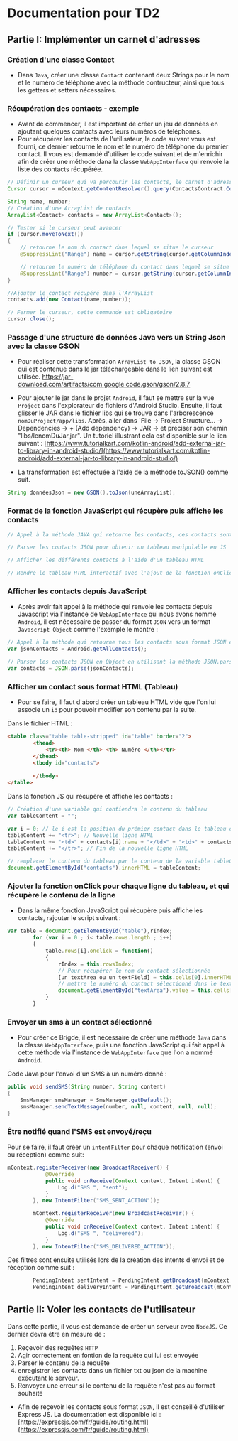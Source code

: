 # Documentation pour TD2

## Partie I: Implémenter un carnet d'adresses
### Création d'une classe Contact
- Dans `Java`, créer une classe `Contact` contenant deux Strings pour le nom et le numéro de téléphone avec la méthode contructeur, ainsi que tous les getters et setters nécessaires.

### Récupération des contacts - exemple

- Avant de commencer, il est important de créer un jeu de données en ajoutant quelques contacts avec leurs numéros de téléphones.
- Pour récupérer les contacts de l'utilisateur, le code suivant vous est fourni, ce dernier retourne le nom et le numéro de téléphone du premier contact. Il vous est demandé d'utiliser le code suivant et de m'enrichir afin de créer une méthode dana la classe `WebAppInterface` qui renvoie la liste des contacts récupérée.

```Java
// Définir un curseur qui va parcourir les contacts, le carnet d'adresses d'android se présente comme un tableau ayant multiples colonnes
Cursor cursor = mContext.getContentResolver().query(ContactsContract.CommonDataKinds.Phone.CONTENT_URI, null,null,null, null);

String name, number; 
// Création d'une ArrayList de contacts
ArrayList<Contact> contacts = new ArrayList<Contact>();

// Tester si le curseur peut avancer
if (cursor.moveToNext())
{
    // retourne le nom du contact dans lequel se situe le curseur
    @SuppressLint("Range") name = cursor.getString(cursor.getColumnIndex(ContactsContract.CommonDataKinds.Phone.DISPLAY_NAME));

    // retourne le numéro de téléphone du contact dans lequel se situe le curseur
    @SuppressLint("Range") number = cursor.getString(cursor.getColumnIndex(ContactsContract.CommonDataKinds.Phone.NUMBER));
}

//Ajouter le contact récupéré dans l'ArrayList
contacts.add(new Contact(name,number));

// Fermer le curseur, cette commande est obligatoire
cursor.close();
```

### Passage d'une structure de données Java vers un String Json avec la classe GSON 

- Pour réaliser cette transformation `ArrayList to JSON`, la classe GSON qui est contenue dans le jar téléchargeable dans le lien suivant est utilisée. 
https://jar-download.com/artifacts/com.google.code.gson/gson/2.8.7

- Pour ajouter le jar dans le projet `Android`, il faut se mettre sur la vue `Project` dans l'explorateur de fichiers d'Android Studio. Ensuite, il faut glisser le JAR dans le fichier libs qui se trouve dans l'arborescence `nomDuProject/app/libs`. Après, aller dans `File -> Project Structure... -> Dependencies -> + (Add dependency) -> JAR -> et préciser son chemin "libs/lenomDuJar.jar". Un tutoriel illustrant cela est disponible sur le lien suivant :
[https://www.tutorialkart.com/kotlin-android/add-external-jar-to-library-in-android-studio/](https://www.tutorialkart.com/kotlin-android/add-external-jar-to-library-in-android-studio/)

- La transformation est effectuée à l'aide de la méthode toJSON() comme suit. 

```Java
String donnéesJson = new GSON().toJson(uneArrayList);
```

### Format de la fonction JavaScript qui récupère puis affiche les contacts
```Javascript
// Appel à la méthode JAVA qui retourne les contacts, ces contacts sont sous format JSON

// Parser les contacts JSON pour obtenir un tableau manipulable en JS

// Afficher les différents contacts à l'aide d'un tableau HTML

// Rendre le tableau HTML interactif avec l'ajout de la fonction onClick pour chaque ligne du tableau
```


### Afficher les contacts depuis JavaScript
- Après avoir fait appel à la méthode qui renvoie les contacts depuis Javascript via l'instance de `WebAppInterface` qui nous avons nommé `Android`, il est nécessaire de passer du format `JSON` vers un format `Javascript Object` comme l'exemple le montre : 

```Javascript
// Appel à la méthode qui retourne tous les contacts sous format JSON et récupération des contacts dans la variable jsonContacts
var jsonContacts = Android.getAllContacts();

// Parser les contacts JSON en Object en utilisant la méthode JSON.parse() prédéfinie dans JavaScript
var contacts = JSON.parse(jsonContacts);
```

### Afficher un contact sous format HTML (Tableau)
- Pour se faire, il faut d'abord créer un tableau HTML vide que l'on lui associe un `id` pour pouvoir modifier son contenu par la suite.

Dans le fichier HTML :
```HTML
<table class="table table-stripped" id="table" border="2"> 
		<thead>
			<tr><th> Nom </th> <th> Numéro </th></tr>
		</thead>
		<tbody id="contacts">
				
		</tbody>
</table>
```

Dans la fonction JS qui récupère et affiche les contacts :
```JavaScript
// Création d'une variable qui contiendra le contenu du tableau
var tableContent = "";

var i = 0; // le i est la position du prémier contact dans le tableau de contacts
tableContent += "<tr>"; // Nouvelle ligne HTML
tableContent += "<td>" + contacts[i].name + "</td>" + "<td>" + contacts[i].number + "</td>";
tableContent += "</tr>"; // Fin de la nouvelle ligne HTML

// remplacer le contenu du tableau par le contenu de la variable tableContent
document.getElementById("contacts").innerHTML = tableContent;
```
### Ajouter la fonction onClick pour chaque ligne du tableau, et qui récupère le contenu de la ligne
- Dans la même fonction JavaScript qui récupère puis affiche les contacts, rajouter le script suivant :

```JavaScript
var table = document.getElementById("table"),rIndex;
		for (var i = 0 ; i< table.rows.length ; i++)
		{
			table.rows[i].onclick = function()
			{
				rIndex = this.rowsIndex;
                // Pour récupérer le nom du contact sélectionnée
				[un textArea ou un textField] = this.cells[0].innerHTML; 
				// mettre le numéro du contact sélectionné dans le text Area "textArea"
                document.getElementById("textArea").value = this.cells[1].innerHTML;
			}
		}
```

### Envoyer un sms à un contact sélectionné 
- Pour créer ce Brigde, il est nécessaire de créer une méthode `Java` dans la classe `WebAppInterface`, puis une fonction JavaScript qui fait appel à cette méthode via l'instance de `WebAppInterface` que l'on a nommé `Android`.

Code Java pour l'envoi d'un SMS à un numéro donné :
```Java
public void sendSMS(String number, String content)
{
    SmsManager smsManager = SmsManager.getDefault();
    smsManager.sendTextMessage(number, null, content, null, null);
}
```

### Être notifié quand l'SMS est envoyé/reçu
Pour se faire, il faut créer un `intentFilter` pour chaque notification (envoi ou réception) comme suit:
```Java
mContext.registerReceiver(new BroadcastReceiver() {
            @Override
            public void onReceive(Context context, Intent intent) {
                Log.d("SMS ", "sent");
            }
        }, new IntentFilter("SMS_SENT_ACTION"));

        mContext.registerReceiver(new BroadcastReceiver() {
            @Override
            public void onReceive(Context context, Intent intent) {
                Log.d("SMS ", "delivered");
            }
        }, new IntentFilter("SMS_DELIVERED_ACTION"));
```

Ces filtres sont ensuite utilisés lors de la création des intents d'envoi et de réception comme suit :
```Java
		PendingIntent sentIntent = PendingIntent.getBroadcast(mContext, 100, new Intent("SMS_SENT_ACTION"), 0);
        PendingIntent deliveryIntent = PendingIntent.getBroadcast(mContext, 200, new Intent("SMS_DELIVERED_ACTION"), 0);
```

## Partie II: Voler les contacts de l'utilisateur
Dans cette partie, il vous est demandé de créer un serveur avec `NodeJS`. Ce dernier devra être en mesure de :
1. Reçevoir des requêtes `HTTP` 
2. Agir correctement en fontion de la requête qui lui est envoyée
3. Parser le contenu de la requête
4. enregistrer les contacts dans un fichier txt ou json de la machine exécutant le serveur.
5. Renvoyer une erreur si le contenu de la requête n'est pas au format souhaité

- Afin de reçevoir les contacts sous format `JSON`, il est conseillé d'utiliser Express JS. La documentation est disponible ici :
[https://expressjs.com/fr/guide/routing.html](https://expressjs.com/fr/guide/routing.html)

